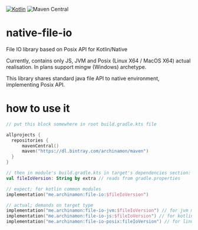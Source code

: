 [![Kotlin](https://img.shields.io/badge/Kotlin-1.5.10-blue.svg)](http://kotlinlang.org) ![Maven Central](https://img.shields.io/maven-central/v/me.archinamon/file-io?style=flat-square)
<br />

# native-file-io
File IO library based on Posix API for Kotlin/Native

Currently, contains only JS, JVM and Posix (Linux X64 / MacOS X64) actual realisation.
In plans support mingw (Windows) archetype.

This library shares standard java file API to native environment, implementing Posix API.

# how to use it

```kotlin
// put this block somewhere in root build.gradle.kts file

allprojects {
  repositories {
      mavenCentral()
      maven("https://dl.bintray.com/archinamon/maven")
  }
}

// then in module's build.gradle.kts in target's dependencies section:
val fileIoVersion: String by extra // reads from gradle.properties

// expect; for kotlin common modules
implementation("me.archinamon:file-io:$fileIoVersion")

// actual; demands on target type
implementation("me.archinamon:file-io-jvm:$fileIoVersion") // for jvm module
implementation("me.archinamon:file-io-js:$fileIoVersion") // for kotlin-js module
implementation("me.archinamon:file-io-posix:fileIoVersion") // for linux/macos x64 posix module
```
